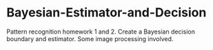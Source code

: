 # Bayesian-Estimator-and-Decision
Pattern recognition homework 1 and 2. Create a Bayesian decision boundary and estimator. Some image processing involved. 
